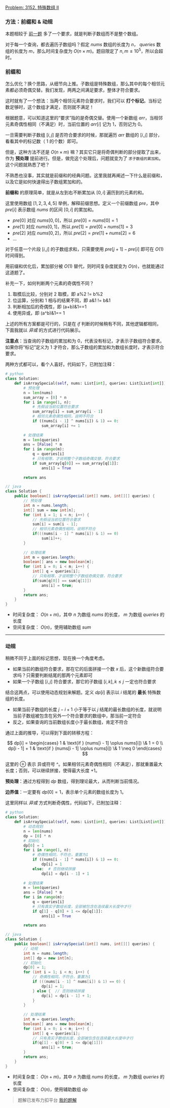 [Problem: 3152. 特殊数组 II](https://leetcode.cn/problems/special-array-ii/description/)

### 方法：前缀和 & 动规

本题相较于 [前一题](https://leetcode.cn/problems/special-array-i/description/) 多了一个要求，就是判断子数组而不是整个数组。

对于每一个查询，都去遍历子数组吗？假定 $nums$ 数组的长度为 $n$， $queries$ 数组的长度为 $m$，那么时间复杂度为 $O(n\times m)$。题目限定了 $n,m\leq10^5$，所以会超时。

### 前缀和

怎么优化？换个思路，从细节向上推。子数组是特殊数组，那么其中的每个相邻元素都必须奇偶交替。我们发现，两两之间满足要求，整体才符合要求。

这时就有了一个想法：当两个相邻元素符合要求时，我们可以 **打个标记**。当标记数足够时，这个数组才满足，否则就不满足！

根据题意，可以知道这里的“要求”指的是奇偶交替。使用一个新数组 $arr$，当相邻元素奇偶性相同（不满足）时，当前位置的 $arr[i]$ 记为 $1$，否则记为 $0$。

一旦需要判断子数组 $[i,j]$ 是否符合要求的时候，那就遍历 $arr$ 数组的 $[i,j]$ 部分，看看其中的标记数（ $1$ 的个数）即可。

但是，这种方法不还是 $O(n\times m)$ 嘛？其实它只是将奇偶判断的部分提取了出来，作为 **预处理** 提前进行。但是，做完这个处理后，问题就变为了 `求子数组的累加和`。这个问题就熟悉了吧？

不熟悉也没事，其实就是前缀和的经典问题。这里我就再阐述一下什么是前缀和，以及它是如何快速得出子数组累加和的。

**前缀和** 的原理简单，就是从左到右不断累加从 $[0,i]$ 遍历到的元素的和。

这里使用数组 $[1,2,3,4,5]$ 举例，解释前缀思想。定义一个前缀数组 $pre$，其中 $pre[i]$ 表示数组 $nums$ 的区间 $[0,i]$ 的累加和。

- $pre[0]$ 对应 $nums[0,0]$，所以 $pre[0]=nums[0]=1$
- $pre[1]$ 对应 $nums[0,1]$，所以 $pre[1]=pre[0]+nums[1]=3$
- $pre[2]$ 对应 $nums[0,2]$，所以 $pre[2]=pre[1]+nums[2]=6$
- ...

对于任意一个片段 $[i,j]$ 的子数组求和，只需要使用 $pre[j+1]-pre[i]$ 即可在 $O(1)$ 时间得到。

用前缀和优化后，累加部分被 $O(1)$ 替代，则时间复杂度就变为 $O(n)$，也就能通过这道题了。

补充一下，如何判断两个元素的奇偶性不同？

1. 取模后比较，分别对 $2$ 取模，即 a%2 != b%2
2. 位运算，分别和 $1$ 相与的结果不同，即 a&1 != b&1
3. 判断相加后的奇偶性，即 (a+b)&1==1
4. 使用异或，即 (a^b)&1== 1

上述的所有方案都是可行的，只是在 $if$ 判断的时候稍有不同，其他逻辑都相同，下面我就以 *异或* 的方式进行代码展示。

**注意点**：当查询的子数组的累加和为 $0$，代表没有标记，才表示子数组符合要求。如果你将“标记”定义为 $1$ 才符合，那么子数组的累加和为数组长度时，才表示符合要求。

两种方式都可以，看个人喜好。代码如下，已附加注释：

```Python
# python
class Solution:
    def isArraySpecial(self, nums: List[int], queries: List[List[int]]) -> List[bool]:
        # 预处理
        n = len(nums)
        sum_array = [0] * n
        for i in range(1, n):
            # 先假设当前位置符合要求
            sum_array[i] = sum_array[i - 1]
            # 相邻元素奇偶性相同，说明不符合
            if ((nums[i - 1] ^ nums[i]) & 1) == 0:
                sum_array[i] += 1
        
        # 处理结果
        m = len(queries)
        ans = [False] * m
        for i in range(m):
            q = queries[i]
            # 只有相等，才说明整个子数组奇偶交替，符合要求
            if sum_array[q[0]] == sum_array[q[1]]:
                ans[i] = True
        
        return ans
```

```java
// java
class Solution {
    public boolean[] isArraySpecial(int[] nums, int[][] queries) {
        // 预处理
        int n = nums.length;
        int[] sum = new int[n];
        for (int i = 1; i < n; i++) {
            // 先假设当前位置符合要求
            sum[i] = sum[i - 1];
            // 相邻元素奇偶性相同，说明不符合
            if(((nums[i - 1] ^ nums[i]) & 1) == 0)
                sum[i]++;
        }
        
        // 处理结果
        int m = queries.length;
        boolean[] ans = new boolean[m];
        for (int i = 0; i < m; i++) {
            int[] q = queries[i];
            // 只有相等，才说明整个子数组奇偶交替，符合要求
            if(sum[q[0]] == sum[q[1]])
                ans[i] = true;
        }
        return ans;
    }
}
```

- 时间复杂度： $O(n+m)$，其中 $n$ 为数组 $nums$ 的长度， $m$ 为数组 $queries$ 的长度
- 空间复杂度： $O(n)$，使用辅助数组 $sum$

---

### 动规

稍微不同于上面的标记思想，现在换一个角度考虑。

- 如果当前的数组符合要求，那在它的后面拼接一个数 $x$ 后，这个新数组符合要求吗？只需要判断结尾的那两个元素即可
- 如果一个子数组 $[i,j]$ 符合要求，那它的子数组 $[i,k],k\leq j$ 一定也符合要求

结合这两点，可以使用动态规划来解题。定义 $dp[i]$ 表示以 $i$ 结尾的 **最长** 特殊数组的长度。

- 如果当前子数组的长度 $j-i+1$ 小于等于以 $j$ 结尾的最长数组的长度，就说明当前子数组被包含在另外一个符合要求的数组中，那当前一定符合
- 反之，如果查询的当前数组长度小于最长数组，肯定不符合

通过上面的推导，可以得到下面的转移方程：

$$
dp[i] =
\begin{cases}
1 & \text{if } (nums[i - 1] \oplus nums[i]) \& 1 = 0 \\
dp[i - 1] + 1 & \text{if } (nums[i - 1] \oplus nums[i]) \& 1 \neq 0
\end{cases}
$$

这里的 $\oplus$ 表示 异或符号 ^。如果相邻元素奇偶性相同（不满足），那就重置最大长度；否则，可以继续拼接，使得最大长度 $+1$。

**预处理**：通过方程得到 $dp$ 数组，得到理论最大，从而判断当前情况。

**边界值**：一定要有 $dp[0]=1$，表示单个元素的数组长度为 $1$。

这里同样以 *异或* 方式判断奇偶性，代码如下，已附加注释：

```Python
# python
class Solution:
    def isArraySpecial(self, nums: List[int], queries: List[List[int]]) -> List[bool]:
        # 动态规划
        n = len(nums)
        dp = [0] * n
        # 初始化
        dp[0] = 1
        for i in range(1, n):
            # 奇偶性相同，不符合，重置为1
            if ((nums[i - 1] ^ nums[i]) & 1) == 0:
                dp[i] = 1
            else:  # 否则继续拼接
                dp[i] = dp[i - 1] + 1
        
        # 处理结果
        m = len(queries)
        ans = [False] * m
        for i in range(m):
            q = queries[i]
            # 只有真实子数组长度，全部被包含在连续最大长度中才行
            if q[1] - q[0] + 1 <= dp[q[1]]:
                ans[i] = True
        
        return ans
```

```java
// java
class Solution {
    public boolean[] isArraySpecial(int[] nums, int[][] queries) {
        // 动规
        int n = nums.length;
        int[] dp = new int[n];
        // 初始化
        dp[0] = 1;
        for (int i = 1; i < n; i++) {
            // 奇偶性相同，不符合，重置为1
            if (((nums[i - 1] ^ nums[i]) & 1) == 0) {
                dp[i] = 1;
            } else {  // 否则继续拼接
                dp[i] = dp[i - 1] + 1;
            }
        }
        
        // 处理结果
        int m = queries.length;
        boolean[] ans = new boolean[m];
        for (int i = 0; i < m; i++) {
            int[] q = queries[i];
            // 只有真实子数组长度，全部被包含在连续最大长度中才行
            if(q[1] - q[0] + 1 <= dp[q[1]])
                ans[i] = true;
        }
        return ans;
    }
}
```

- 时间复杂度： $O(n+m)$，其中 $n$ 为数组 $nums$ 的长度， $m$ 为数组 $queries$ 的长度
- 空间复杂度： $O(n)$，使用辅助数组 $dp$

> 题解已发布力扣平台 [我的题解](https://leetcode.cn/problems/special-array-ii/solutions/2878621/yu-chu-li-qian-zhui-he-dong-tai-gui-hua-zbjgk/)
